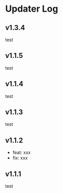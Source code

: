 # Updater Log

## v1.3.4

test

## v1.1.5

test

## v1.1.4

test

## v1.1.3

test

## v1.1.2

- feat: xxx
- fix: xxx

## v1.1.1

test